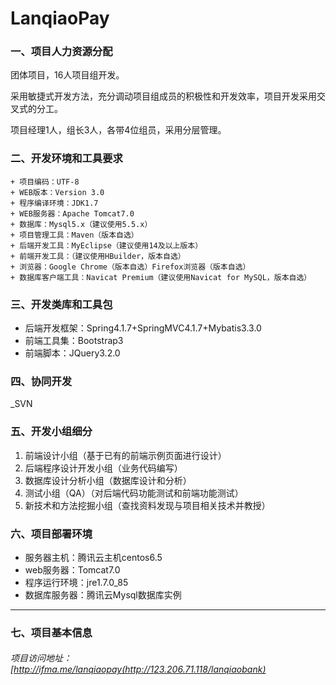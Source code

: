 LanqiaoPay
===========
### 一、项目人力资源分配
团体项目，16人项目组开发。

采用敏捷式开发方法，充分调动项目组成员的积极性和开发效率，项目开发采用交叉式的分工。

项目经理1人，组长3人，各带4位组员，采用分层管理。
### 二、开发环境和工具要求
	+ 项目编码：UTF-8
	+ WEB版本：Version 3.0
	+ 程序编译环境：JDK1.7
	+ WEB服务器：Apache Tomcat7.0
	+ 数据库：Mysql5.x（建议使用5.5.x）
	+ 项目管理工具：Maven（版本自选）
	+ 后端开发工具：MyEclipse（建议使用14及以上版本）
	+ 前端开发工具：（建议使用HBuilder，版本自选）
	+ 浏览器：Google Chrome（版本自选）Firefox浏览器（版本自选）
	+ 数据库客户端工具：Navicat Premium（建议使用Navicat for MySQL，版本自选）
### 三、开发类库和工具包
+ 后端开发框架：Spring4.1.7+SpringMVC4.1.7+Mybatis3.3.0
+ 前端工具集：Bootstrap3
+ 前端脚本：JQuery3.2.0
### 四、协同开发
_SVN
### 五、开发小组细分
1. 前端设计小组（基于已有的前端示例页面进行设计）
2. 后端程序设计开发小组（业务代码编写）
3. 数据库设计分析小组（数据库设计和分析）
4. 测试小组（QA）（对后端代码功能测试和前端功能测试）
5. 新技术和方法挖掘小组（查找资料发现与项目相关技术并教授）
### 六、项目部署环境
+ 服务器主机：腾讯云主机centos6.5
+ web服务器：Tomcat7.0
+ 程序运行环境：jre1.7.0_85
+ 数据库服务器：腾讯云Mysql数据库实例
****
### 七、项目基本信息
###### 项目访问地址： [http://ifma.me/lanqiaopay(http://123.206.71.118/lanqiaobank)
